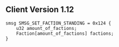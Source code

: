 ## Client Version 1.12

```rust,ignore
smsg SMSG_SET_FACTION_STANDING = 0x124 {
    u32 amount_of_factions;    
    Faction[amount_of_factions] factions;    
}

```
